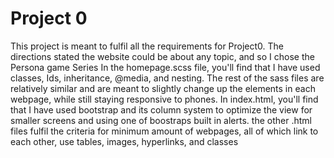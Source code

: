# Project 0

This project is meant to fulfil all the requirements for Project0.
The directions stated the website could be about any topic, and so I chose the Persona game Series
In the homepage.scss file, you'll find that I have used classes, Ids, inheritance, @media, and nesting.
The rest of the sass files are relatively similar and are meant to slightly change up the elements in each webpage, while still staying responsive to phones.
In index.html, you'll find that I have used bootstrap and its column system to optimize the view for smaller screens and using one of boostraps built in alerts.
the other .html files fulfil the criteria for minimum amount of webpages, all of which link to each other, use tables, images, hyperlinks, and classes
